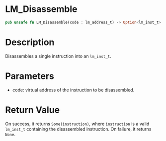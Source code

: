 # LM_Disassemble

```rust
pub unsafe fn LM_Disassemble(code : lm_address_t) -> Option<lm_inst_t>
```

# Description

Disassembles a single instruction into an `lm_inst_t`.

# Parameters

- code: virtual address of the instruction to be disassembled.

# Return Value

On success, it returns `Some(instruction)`, where `instruction` is a valid `lm_inst_t` containing the disassembled instruction. On failure, it returns `None`.

